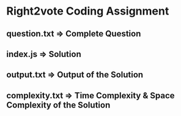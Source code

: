 # Right2vote Coding Assignment

## question.txt    =>  Complete Question
## index.js        =>  Solution
## output.txt      =>  Output of the Solution
## complexity.txt  =>  Time Complexity & Space Complexity of the Solution

